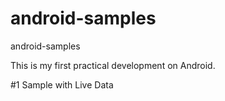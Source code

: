 # android-samples
android-samples

This is my first practical development on Android.

#1 Sample with Live Data 
